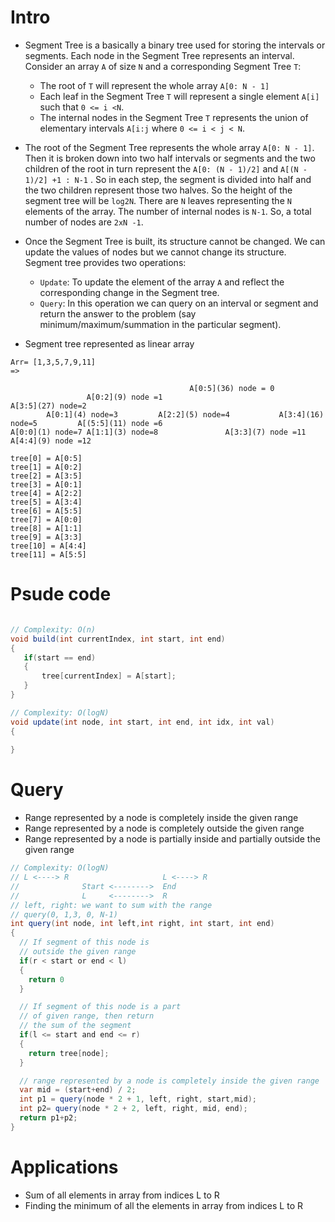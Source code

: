 # Intro

- Segment Tree is a basically a binary tree used for storing the intervals or segments. Each node in the Segment Tree represents an interval. Consider an array `A` of size `N` and a corresponding Segment Tree `T`:
    - The root of `T` will represent the whole array `A[0: N - 1]`
    - Each leaf in the Segment Tree `T`  will represent a single element `A[i]` such that `0 <= i <N`.
    - The internal nodes in the Segment Tree  `T` represents the union of elementary intervals `A[i:j` where `0 <= i < j < N`.

- The root of the Segment Tree represents the whole array `A[0: N - 1]`. Then it is broken down into two half intervals or segments and the two children of the root in turn represent the `A[0: (N - 1)/2]`  and `A[(N - 1)/2] +1 : N-1` . So in each step, the segment is divided into half and the two children represent those two halves. So the height of the segment tree will be `log2N`. There are  `N` leaves representing the `N`  elements of the array. The number of internal nodes is `N-1`. So, a total number of nodes are `2xN -1`.

- Once the Segment Tree is built, its structure cannot be changed. We can update the values of nodes but we cannot change its structure. Segment tree provides two operations:

  - `Update`: To update the element of the array  `A` and reflect the corresponding change in the Segment tree.
  - `Query`: In this operation we can query on an interval or segment and return the answer to the problem (say minimum/maximum/summation in the particular segment).
- Segment tree represented as linear array
```
Arr= [1,3,5,7,9,11]
=> 

                                        A[0:5](36) node = 0
                 A[0:2](9) node =1                                 A[3:5](27) node=2
        A[0:1](4) node=3         A[2:2](5) node=4           A[3:4](16) node=5         A[(5:5](11) node =6
A[0:0](1) node=7 A[1:1](3) node=8               A[3:3](7) node =11 A[4:4](9) node =12

tree[0] = A[0:5]
tree[1] = A[0:2]
tree[2] = A[3:5]
tree[3] = A[0:1]
tree[4] = A[2:2]
tree[5] = A[3:4]
tree[6] = A[5:5]
tree[7] = A[0:0]
tree[8] = A[1:1]
tree[9] = A[3:3]
tree[10] = A[4:4]
tree[11] = A[5:5]
```

# Psude code

```csharp

// Complexity: O(n)
void build(int currentIndex, int start, int end)
{
   if(start == end)
   {
       tree[currentIndex] = A[start];
   }
}

// Complexity: O(logN)
void update(int node, int start, int end, int idx, int val)
{
   
}
```
# Query
- Range represented by a node is completely inside the given range
- Range represented by a node is completely outside the given range
- Range represented by a node is partially inside and partially outside the given range

```csharp
// Complexity: O(logN)
// L <----> R                     L <----> R
//              Start <-------->  End
//              L     <-------->  R
// left, right: we want to sum with the range
// query(0, 1,3, 0, N-1)
int query(int node, int left,int right, int start, int end)
{
  // If segment of this node is
  // outside the given range
  if(r < start or end < l)
  {
    return 0
  }

  // If segment of this node is a part
  // of given range, then return
  // the sum of the segment
  if(l <= start and end <= r)
  {
    return tree[node];
  }

  // range represented by a node is completely inside the given range
  var mid = (start+end) / 2;
  int p1 = query(node * 2 + 1, left, right, start,mid);
  int p2= query(node * 2 + 2, left, right, mid, end);
  return p1+p2;
}
```


# Applications
- Sum of all elements in array from indices L to R
- Finding the minimum of all the elements in array from indices L to R


